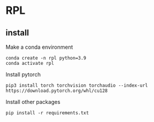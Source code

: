 # RPL

## install
Make a conda environment
```
conda create -n rpl python=3.9
conda activate rpl
```

Install pytorch
```
pip3 install torch torchvision torchaudio --index-url https://download.pytorch.org/whl/cu128
```


Install other packages
```
pip install -r requirements.txt
```
